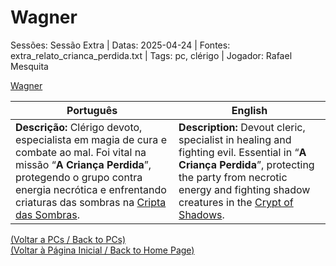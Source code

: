 
# Wagner

Sessões: Sessão Extra | Datas: 2025-04-24 | Fontes: extra_relato_crianca_perdida.txt | Tags: pc, clérigo | Jogador: Rafael Mesquita

[Wagner](wagner.png)

| Português | English |
|-----------|---------|
| **Descrição:** Clérigo devoto, especialista em magia de cura e combate ao mal. Foi vital na missão “**A Criança Perdida**”, protegendo o grupo contra energia necrótica e enfrentando criaturas das sombras na [Cripta das Sombras](cripta_das_sombras.md). | **Description:** Devout cleric, specialist in healing and fighting evil. Essential in “**A Criança Perdida**”, protecting the party from necrotic energy and fighting shadow creatures in the [Crypt of Shadows](cripta_das_sombras.md). |

[(Voltar a PCs / Back to PCs)](pcs.md)  
[(Voltar à Página Inicial / Back to Home Page)](home.md)

